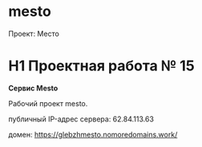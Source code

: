 # mesto
Проект: Место
# H1 Проектная работа № 15
__Сервис Mesto__

Рабочий проект mesto.

публичный IP-адрес сервера: 62.84.113.63

домен: https://glebzhmesto.nomoredomains.work/
